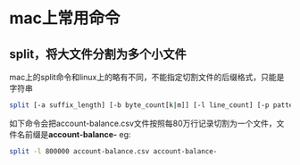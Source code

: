# mac上常用命令


## split，将大文件分割为多个小文件

mac上的split命令和linux上的略有不同，不能指定切割文件的后缀格式，只能是字符串

```sh
split [-a suffix_length] [-b byte_count[k|m]] [-l line_count] [-p pattern] [file [name]]
```

如下命令会把account-balance.csv文件按照每80万行记录切割为一个文件，文件名前缀是**account-balance-** eg:
```sh
split -l 800000 account-balance.csv account-balance-
```
